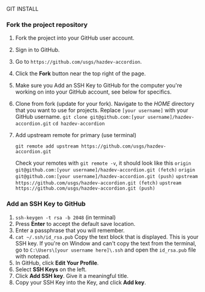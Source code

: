 GIT INSTALL

### Fork the project repository ###

1. Fork the project into your GitHub user account.
  1. Sign in to GitHub.
  2. Go to `https://github.com/usgs/hazdev-accordion`.
  2. Click the **Fork** button near the top right of the page.

1. Make sure you Add an SSH Key to GitHub for the computer you're
   working on into your GitHub account, see below for specifics.

1. Clone from fork (update for your fork).
   Navigate to the _HOME_ directory that you want to use for projects.
   Replace `[your username]` with your GitHub username.
   ```git clone git@github.com:[your username]/hazdev-accordion.git```
   ```cd hazdev-accordion```

1. Add upstream remote for primary (use terminal)
   ```
   git remote add upstream https://github.com/usgs/hazdev-accordion.git
   ```
   Check your remotes with `git remote -v`, it should look like this
   ```origin  git@github.com:[your username]/hazdev-accordion.git (fetch)```
   ```origin  git@github.com:[your username]/hazdev-accordion.git (push)```
   ```upstream        https://github.com/usgs/hazdev-accordion.git (fetch)```
   ```upstream        https://github.com/usgs/hazdev-accordion.git (push)```


### Add an SSH Key to GitHub ###

  1. `ssh-keygen -t rsa -b 2048` (in terminal)
  2. Press **Enter** to accept the default save location.
  3. Enter a passphrase that you will remember.
  4. `cat ~/.ssh/id_rsa.pub`
     Copy the text block that is displayed.
     This is your SSH key.
     If you're on Window and can't copy the text from the terminal, go
     to `C:\Users\[your username here]\.ssh` and open the `id_rsa.pub` file
     with notepad.
  5. In GitHub, click **Edit Your Profile**.
  6. Select **SSH Keys** on the left.
  7. Click **Add SSH key**. Give it a meaningful title.
  8. Copy your SSH Key into the Key, and click **Add key**.
